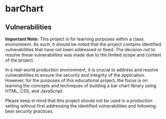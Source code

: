 # barChart

## Vulnerabilities

**Important Note:** This project is for learning purposes within a class environment. As such, it should be noted that the project contains identified vulnerabilities that have not been addressed or fixed. The decision not to resolve these vulnerabilities was made due to the limited scope and context of the project.

In a real-world production environment, it is crucial to address and resolve vulnerabilities to ensure the security and integrity of the application. However, for the purposes of this educational project, the focus is on learning the concepts and techniques of building a bar chart library using HTML, CSS, and JavaScript.

Please keep in mind that this project should not be used in a production setting without first addressing the identified vulnerabilities and following best security practices.
